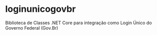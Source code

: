 # loginunicogovbr
Biblioteca de Classes .NET Core para integração como Login Único do Governo Federal (Gov.Br)
